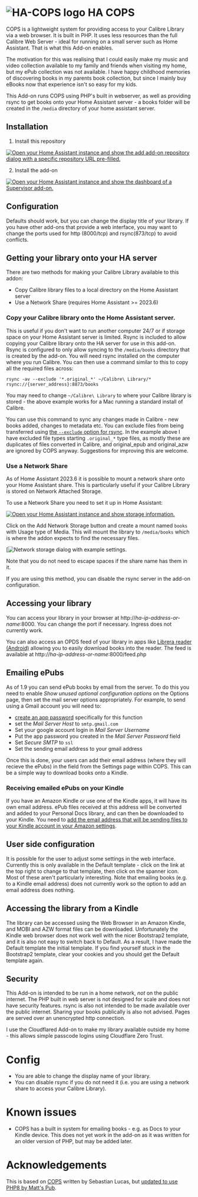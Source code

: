 # ![HA-COPS logo](icon.png) HA COPS

COPS is a lightweight system for providing access to your Calibre Library via a web browser. It is built in PHP. It uses less resources than the full Calibre Web Server - ideal for running on a small server such as Home Assistant. That is what this Add-on enables.

The motivation for this was realising that I could easily make my music and video collection available to my family and friends when visiting my home, but my ePub collection was not available. I have happy childhood memories of discovering books in my parents book collection, but since I mainly buy eBooks now that experience isn't so easy for my kids.

This Add-on runs COPS using PHP's built in webserver, as well as providing rsync to get books onto your Home Assistant server - a books folder will be created in the `/media` directory of your home assistant server.

## Installation

1. Install this repository

[![Open your Home Assistant instance and show the add add-on repository dialog with a specific repository URL pre-filled.](https://my.home-assistant.io/badges/supervisor_add_addon_repository.svg)](https://my.home-assistant.io/redirect/supervisor_add_addon_repository/?repository_url=https%3A%2F%2Fgithub.com%2Fdunxd%2FHomeAssistantAddons)

2. Install the add-on

[![Open your Home Assistant instance and show the dashboard of a Supervisor add-on.](https://my.home-assistant.io/badges/supervisor_addon.svg)](https://my.home-assistant.io/redirect/supervisor_addon/?addon=670b30ea_ha-cops&repository_url=https%3A%2F%2Fgithub.com%2Fdunxd%2FHomeAssistantAddons)

## Configuration

Defaults should work, but you can change the display title of your library. If you have other add-ons that provide a web interface, you may want to change the ports used for http (8000/tcp) and rsync(873/tcp) to avoid conflicts.

## Getting your library onto your HA server

There are two methods for making your Calibre Library available to this addon:

- Copy Calibre library files to a local directory on the Home Assistant server
- Use a Network Share (requires Home Assistant >= 2023.6)

### Copy your Calibre library onto the Home Assistant server.

This is useful if you don't want to run another computer 24/7 or if storage space on your Home Assistant server is limited. Rsync is included to allow copying your Calibre library onto the HA server for use in this add-on. Rsync is configured to only allow syncing to the `/media/books` directory that is created by the add-on. You will need rsync installed on the computer where you run Calibre. You can then use a command similar to this to copy all the required files across:

```
rsync -av --exclude '*.original_*' ~/Calibre\ Library/* rsync://{server_address}:8873/books
```

You may need to change `~/Calibre\ Library` to where your Calibre library is stored - the above example works for a Mac running a standard install of Calibre.

You can use this command to sync any changes made in Calibre - new books added, changes to metadata etc. You can exclude files from being transferred using [the `--exclude` option for rsync](https://www.man7.org/linux/man-pages/man1/rsync.1.html#FILTER_RULES). In the example above I have excluded file types starting `.original_*` type files, as mostly these are duplicates of files converted in Calibre, and original_epub and original_azw are ignored by COPS anyway. Suggestions for improving this are welcome.

### Use a Network Share

As of Home Assistant 2023.6 it is possible to mount a network share onto your Home Assistant share. This is particularly useful if your Calibre Library is stored on Network Attached Storage.

To use a Network Share you need to set it up in Home Assistant:

[![Open your Home Assistant instance and show storage information.](https://my.home-assistant.io/badges/storage.svg)](https://my.home-assistant.io/redirect/storage/)

Click on the Add Network Storage button and create a mount named `books` with Usage type of Media. This will mount the library to `/media/books` which is where the addon expects to find the necessary files.

[![Network storage dialog with example settings](Assets/NetworkStorageDialog.png).

Note that you do not need to escape spaces if the share name has them in it.

If you are using this method, you can disable the rsync server in the add-on configuration.

## Accessing your library

You can access your library in your browser at http://_ha-ip-address-or-name_:8000. You can change the port if necessary. Ingress does not currently work.

You can also access an OPDS feed of your library in apps like [Librera reader (Android)](https://librera.mobi/) allowing you to easily download books into the reader. The feed is available at http://_ha-ip-address-or-name_:8000/feed.php

## Emailing ePubs

As of 1.9 you can send ePub books by email from the server. To do this you need to enable _Show unused optional configuration options_ on the Options page, then set the mail server options appropriately. For example, to send using a Gmail account you will need to:

- [create an app password](https://support.google.com/accounts/answer/185833?hl=en) specifically for this function
- set the _Mail Server Host_ to `smtp.gmail.com`
- Set your google account login in _Mail Server Username_
- Put the app password you created in the _Mail Server Password_ field
- Set _Secure SMTP_ to `ssl`
- Set the sending email address to your gmail address

Once this is done, your users can add their email address (where they will recieve the ePubs) in the field from the Settings page within COPS. This can be a simple way to download books onto a Kindle.

### Receiving emailed ePubs on your Kindle

If you have an Amazon Kindle or use one of the Kindle apps, it will have its own email address. ePub files received at this address will be converted and added to your Personal Docs library, and can then be downloaded to your Kindle. You need to [add the email address that will be sending files to your Kindle account in your Amazon settings](https://www.amazon.com/gp/help/customer/display.html%3FnodeId%3DGX9XLEVV8G4DB28H).

## User side configuration

It is possible for the user to adjust some settings in the web interface. Currently this is only available in the Default template - click on the link at the top right to change to that template, then click on the spanner icon. Most of these aren't particularly interesting. Note that emailing books (e.g. to a Kindle email address) does not currently work so the option to add an email address does nothing.

## Accessing the library from a Kindle

The library can be accessed using the Web Browser in an Amazon Kindle, and MOBI and AZW format files can be downloaded. Unfortunately the Kindle web browser does not work well with the nicer Bootstrap2 template, and it is also not easy to switch back to Default. As a result, I have made the Default template the initial template. If you find yourself stuck in the Bootstrap2 template, clear your cookies and you should get the Default template again.

## Security

This Add-on is intended to be run in a home network, _not_ on the public internet. The PHP built in web server is not designed for scale and does not have security features. rsync is also not intended to be made available over the public internet. Sharing your books publically is also not advised. Pages are served over an unencrypted http connection.

I use the Cloudflared Add-on to make my library available outside my home - this allows simple passcode logins using Cloudflare Zero Trust.

# Config

- You are able to change the display name of your library.
- You can disable rsync if you do not need it (i.e. you are using a network share to access your Calibre Library).

# Known issues

- COPS has a built in system for emailing books - e.g. as Docs to your Kindle device. This does not yet work in the add-on as it was written for an older version of PHP, but may be added later.

# Acknowledgements

This is based on [COPS](https://github.com/seblucas/cops) written by Sebastian Lucas, but [updated to use PHP8 by Matt's Pub](https://github.com/mikespub-org/seblucas-cops).

